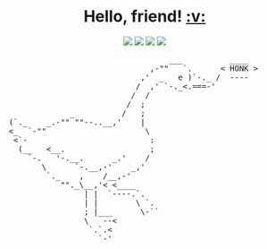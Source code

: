 <h1 align="center">
  Hello, friend!
  <a href="#">:v:</a>
</h1>

<p align="center">   
  <a href="mailto:leogrambert@protonmail.com" target="_blank"><img src="https://img.shields.io/badge/-Email-0D1117?style=for-the-badge&logo=gmail&logoColor=F0DB4F"></a>
  <a href="https://linkedin.com/in/leogrambert" target="_blank"><img src="https://img.shields.io/badge/-LinkedIn-0D1117?style=for-the-badge&logo=linkedin&logoColor=F0DB4F"></a>
  <a href="https://open.spotify.com/playlist/5Y1X4MgUbtWG9zQRQkp1aH?si=313129e7bf934b9e" target="_blank"><img src="https://img.shields.io/badge/spotify-0D1117?style=for-the-badge&logo=spotify&logoColor=F0DB4F"></a>
  <a href="https://t.me/LeoGrambert" target="_blank"><img src="https://img.shields.io/badge/telegram-0D1117?style=for-the-badge&logo=telegram&logoColor=F0DB4F"></a>
</p>

<pre>
                                   ___          ____
                               ,-""   `.      < HONK >
                             ,'  _   e )`-._ /  ----                                                            
                            /  ,' `-._<.===-'                                                                   
                           /  /                                                                                 
                          /  ;                                                                                  
              _          /   ;                                                                                  
 (`._    _.-"" ""--..__,'    |                                                                                  
 <_  `-""                     \                                                                                 
  <`-                          :                                                                                
   (__   <__.                  ;                                                                                
     `-.   '-.__.      _.'    /                                                                                 
        \      `-.__,-'    _,'                                                                                  
         `._    ,    /__,-'                                                                                     
            ""._\__,'< <____                                                                                    
                 | |  `----.`.                                                                                  
                 | |        \ `.                                                                                
                 ; |___      \-``                                                                               
                 \   --<                                                                                        
                  `.`.<                                                                                         
                    `-'                
            </pre>

<!--
**LeoGrambert/LeoGrambert** is a _special_ ✨ repository because its `README.md` (this file) appears on your GitHub profile.

Here are some ideas to get you started:

-  I’m currently working on ...
-  I’m currently learning ...
- 👯 I’m looking to collaborate on ...
- 🤔 I’m looking for help with ...
-  Ask me about ...
- 📫 How to reach me: ...
- 😄 Pronouns: ...
-  Fun fact: ...
-->
